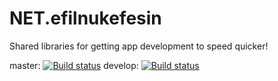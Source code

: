 # NET.efilnukefesin
Shared libraries for getting app development to speed quicker!

master: [![Build status](https://ci.appveyor.com/api/projects/status/m634d4wcebyh90ys/branch/master?svg=true)](https://ci.appveyor.com/project/efilnukefesin/permissionserver)
develop: [![Build status](https://ci.appveyor.com/api/projects/status/m634d4wcebyh90ys/branch/develop?svg=true)](https://ci.appveyor.com/project/efilnukefesin/permissionserver)


